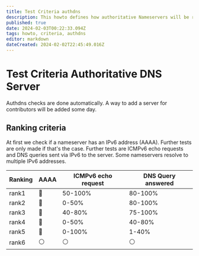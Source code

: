 ```yaml
---
title: Test Criteria authdns
description: This howto defines how authoritative Nameservers will be ranked
published: true
date: 2024-02-03T00:22:33.094Z
tags: howto, criteria, authdns
editor: markdown
dateCreated: 2024-02-02T22:45:49.016Z
---
```


# Test Criteria Authoritative DNS Server

Authdns checks are done automatically. A way to add a server for contributors will be added some day. 


## Ranking criteria
At first we check if a nameserver has an IPv6 address (AAAA). Further tests are only made if that's the case. Further tests are ICMPv6 echo requests and DNS queries sent via IPv6 to the server. Some nameservers resolve to multiple IPv6 addresses.

| Ranking | AAAA | ICMPv6 echo request | DNS Query answered | 
| - | - | - | - | 
| rank1 | :radio_button:| 50-100% | 80-100% | 
| rank2 | :radio_button: | 0-50% | 80-100% |
| rank3 | :radio_button: | 40-80% | 75-100% |
| rank4 | :radio_button: | 0-50% |  40-80% |
| rank5 | :radio_button: |  0-100% |  1-40% | 
| rank6 | :white_circle: | :white_circle: | :white_circle: |